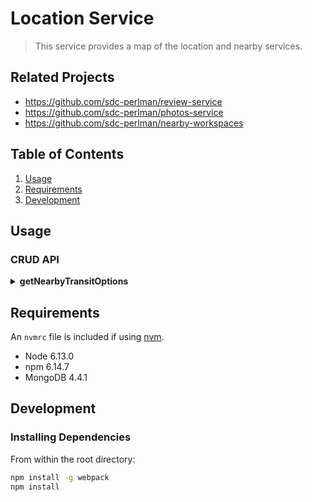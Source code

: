 # Location Service

> This service provides a map of the location and nearby services.

## Related Projects

 - https://github.com/sdc-perlman/review-service
 - https://github.com/sdc-perlman/photos-service
 - https://github.com/sdc-perlman/nearby-workspaces

## Table of Contents

1. [Usage](#Usage)
1. [Requirements](#requirements)
1. [Development](#development)

## Usage

### CRUD API

<details>
<summary><strong>getNearbyTransitOptions</strong></summary>

<blockquote>
<details>
<summary>GET: /api/getNearbyTransitOptions/{id}</summary>

#### Parameters

| Name | Type | Description        |
|------|------|--------------------|
| id   | path | id of the location |

#### Response

**Curl**
```
curl --location --request GET 'http://localhost:3002/api/getNearbyTransitOptions/1'
```

**200**
```
{
    "_id": 1,
    "nearbyTransitOptions": [
        {
            "_id": "60482f6d126e1d4b9ce67931",
            "name": "mustaches",
            "type": "bike path"
        },
        {
            "_id": "60482f6d126e1d4b9ce67932",
            "name": "denim",
            "type": "freeway"
        },
        {
            "_id": "60482f6d126e1d4b9ce67933",
            "name": "occupy",
            "type": "freeway"
        },
        {
            "_id": "60482f6d126e1d4b9ce67934",
            "name": "messenger",
            "type": "Metro"
        },
        {
            "_id": "60482f6d126e1d4b9ce67935",
            "name": "denim",
            "type": "Bus"
        },
        {
            "_id": "60482f6d126e1d4b9ce67936",
            "name": "succulents",
            "type": "freeway"
        },
        {
            "_id": "60482f6d126e1d4b9ce67937",
            "name": "yuccie",
            "type": "Metro"
        },
        {
            "_id": "60482f6d126e1d4b9ce67938",
            "name": "everyday",
            "type": "bike path"
        }
    ],
    "__v": 0
}
```
</details>

<details>
<summary>POST: /api/getNearbyTransitOptions</summary>

#### Parameters

| Name | Type | Description                                                                                             |
|------|------|---------------------------------------------------------------------------------------------------------|
| body | body | JSON-formatted object containing key/value pairs for the nearby transit option, a unique id is required |

#### Response

**Curl**
```
curl --location --request POST 'http://localhost:3002/api/getNearbyTransitOptions' \
--header 'Content-Type: application/json' \
--data-raw '{
    "_id": 105,
    "nearbyTransitOptions": [
        {
            "name": "mustachio",
            "type": "bike path"
        },
        {
            "name": "denim",
            "type": "freeway"
        },
        {
            "name": "occupy",
            "type": "freeway"
        },
        {
            "name": "messenger",
            "type": "Metro"
        },
        {
            "name": "denim",
            "type": "Bus"
        },
        {
            "name": "succulents",
            "type": "freeway"
        },
        {
            "name": "yuccie",
            "type": "Metro"
        },
        {
            "name": "everyday",
            "type": "bike path"
        }
    ],
}
'
```

**200**
```
{
    "_id": 105,
    "nearbyTransitOptions": [
        {
            "_id": "60483bcd90423050a0d4b73c",
            "name": "mustachio",
            "type": "bike path"
        },
        {
            "_id": "60483bcd90423050a0d4b73d",
            "name": "denim",
            "type": "freeway"
        },
        {
            "_id": "60483bcd90423050a0d4b73e",
            "name": "occupy",
            "type": "freeway"
        },
        {
            "_id": "60483bcd90423050a0d4b73f",
            "name": "messenger",
            "type": "Metro"
        },
        {
            "_id": "60483bcd90423050a0d4b740",
            "name": "denim",
            "type": "Bus"
        },
        {
            "_id": "60483bcd90423050a0d4b741",
            "name": "succulents",
            "type": "freeway"
        },
        {
            "_id": "60483bcd90423050a0d4b742",
            "name": "yuccie",
            "type": "Metro"
        },
        {
            "_id": "60483bcd90423050a0d4b743",
            "name": "everyday",
            "type": "bike path"
        }
    ],
    "__v": 0
}
```
</details>
</blockquote>
</details>

## Requirements

An `nvmrc` file is included if using [nvm](https://github.com/creationix/nvm).

- Node 6.13.0
- npm 6.14.7
- MongoDB 4.4.1

## Development

### Installing Dependencies

From within the root directory:

```sh
npm install -g webpack
npm install
```
